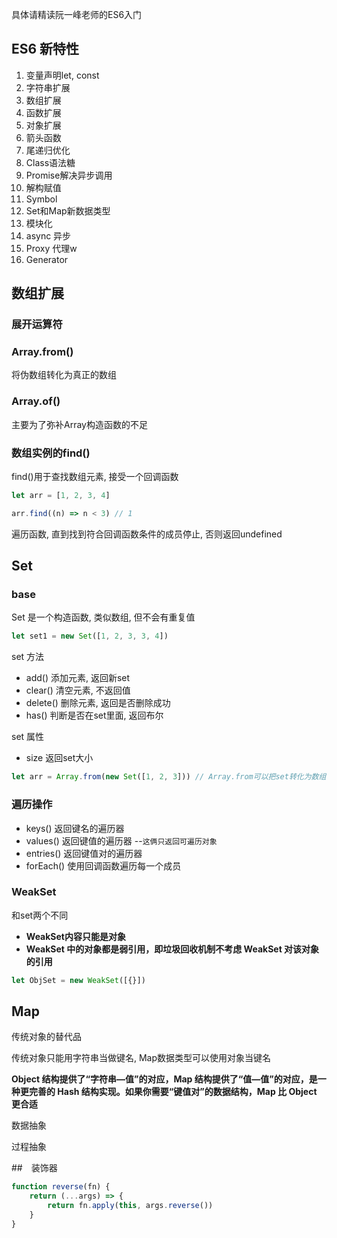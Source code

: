 具体请精读阮一峰老师的ES6入门

## ES6 新特性

1. 变量声明let, const
2. 字符串扩展
3. 数组扩展
4. 函数扩展
5. 对象扩展
6. 箭头函数
7. 尾递归优化
8. Class语法糖
9. Promise解决异步调用
10. 解构赋值
11. Symbol
12. Set和Map新数据类型
13. 模块化
14. async 异步
15. Proxy 代理w
16. Generator

## 数组扩展
### 展开运算符
### Array.from()
将伪数组转化为真正的数组
### Array.of()
主要为了弥补Array构造函数的不足
### 数组实例的find()
find()用于查找数组元素, 接受一个回调函数
```js
let arr = [1, 2, 3, 4]

arr.find((n) => n < 3) // 1
```
遍历函数, 直到找到符合回调函数条件的成员停止, 否则返回undefined

## Set

### base

Set 是一个构造函数, 类似数组, 但不会有重复值

```js
let set1 = new Set([1, 2, 3, 3, 4])
```

set 方法

- add() 添加元素, 返回新set
- clear() 清空元素, 不返回值
- delete() 删除元素, 返回是否删除成功
- has() 判断是否在set里面, 返回布尔

set 属性

- size 返回set大小

```js
let arr = Array.from(new Set([1, 2, 3])) // Array.from可以把set转化为数组
```

### 遍历操作

- keys() 返回键名的遍历器 
- values() 返回键值的遍历器 --`这俩只返回可遍历对象`
- entries() 返回键值对的遍历器
- forEach() 使用回调函数遍历每一个成员

### WeakSet

和set两个不同

- **WeakSet内容只能是对象**
- **WeakSet 中的对象都是弱引用，即垃圾回收机制不考虑 WeakSet 对该对象的引用**

```js
let ObjSet = new WeakSet([{}])
```



## Map

传统对象的替代品

传统对象只能用字符串当做键名, Map数据类型可以使用对象当键名

**Object 结构提供了“字符串—值”的对应，Map 结构提供了“值—值”的对应，是一种更完善的 Hash 结构实现。如果你需要“键值对”的数据结构，Map 比 Object 更合适**



数据抽象

过程抽象





##　装饰器

```js
function reverse(fn) {
    return (...args) => {
        return fn.apply(this, args.reverse())
    }
}
```
